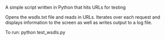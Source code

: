 A simple script written in Python that hits URLs for testing

Opens the wsdls.txt file and reads in URLs. Iterates over each request and displays information to the screen as well as writes output to a log file.

To run: python test_wsdls.py
